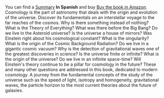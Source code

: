 You can find a [Summary](https://grupoalmuzara.com/libro/9788494471759_ficha.pdf) **In Spanish** and buy [Buy the book in Amazon](https://www.amazon.com/-/es/Daniel-Manrique-Casta%C3%B1o/dp/8494471759). Cosmology is the part of astronomy that deals with the origin and evolution of the universe. Discover its fundamentals on an interstellar voyage to the far reaches of the cosmos. Why is there something instead of nothing? What is the Theory of Everything? What was there before the Big Bang? Do we live in the Asteroid universe? Is the universe a house of mirrors? Was Einstein right about his cosmological constant? What is the singularity? What is the origin of the Cosmic Background Radiation? Do we live in a gigantic cosmic vacuum? Why is the detection of gravitational waves one of the greatest discoveries in science? Is the universe finite or infinite? What is the origin of the universe? Do we live in an infinite space-time? Will Einstein's theory continue to be a pillar for cosmology in the future? These and many other questions are addressed in this book, dedicated to modern cosmology. A journey from the fundamental concepts of the study of the universe such as the speed of light, isotropy and homogeneity, gravitational waves, the particle horizon to the most current theories about the future of galaxies.
